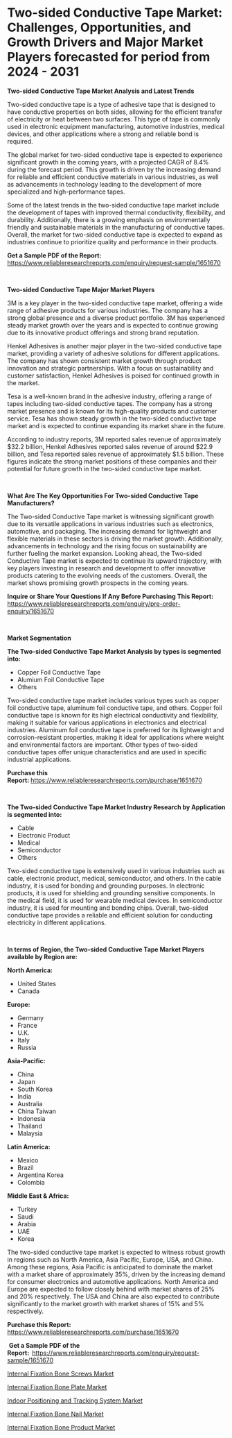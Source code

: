 <p><h1>Two-sided Conductive Tape Market: Challenges, Opportunities, and Growth Drivers and Major Market Players forecasted for period from 2024 - 2031</h1></p><p><strong>Two-sided Conductive Tape Market Analysis and Latest Trends</strong></p>
<p><p>Two-sided conductive tape is a type of adhesive tape that is designed to have conductive properties on both sides, allowing for the efficient transfer of electricity or heat between two surfaces. This type of tape is commonly used in electronic equipment manufacturing, automotive industries, medical devices, and other applications where a strong and reliable bond is required.</p><p>The global market for two-sided conductive tape is expected to experience significant growth in the coming years, with a projected CAGR of 8.4% during the forecast period. This growth is driven by the increasing demand for reliable and efficient conductive materials in various industries, as well as advancements in technology leading to the development of more specialized and high-performance tapes.</p><p>Some of the latest trends in the two-sided conductive tape market include the development of tapes with improved thermal conductivity, flexibility, and durability. Additionally, there is a growing emphasis on environmentally friendly and sustainable materials in the manufacturing of conductive tapes. Overall, the market for two-sided conductive tape is expected to expand as industries continue to prioritize quality and performance in their products.</p></p>
<p><strong>Get a Sample PDF of the Report:&nbsp;</strong> <a href="https://www.reliableresearchreports.com/enquiry/request-sample/1651670">https://www.reliableresearchreports.com/enquiry/request-sample/1651670</a></p>
<p>&nbsp;</p>
<p><strong>Two-sided Conductive Tape Major Market Players</strong></p>
<p><p>3M is a key player in the two-sided conductive tape market, offering a wide range of adhesive products for various industries. The company has a strong global presence and a diverse product portfolio. 3M has experienced steady market growth over the years and is expected to continue growing due to its innovative product offerings and strong brand reputation.</p><p>Henkel Adhesives is another major player in the two-sided conductive tape market, providing a variety of adhesive solutions for different applications. The company has shown consistent market growth through product innovation and strategic partnerships. With a focus on sustainability and customer satisfaction, Henkel Adhesives is poised for continued growth in the market.</p><p>Tesa is a well-known brand in the adhesive industry, offering a range of tapes including two-sided conductive tapes. The company has a strong market presence and is known for its high-quality products and customer service. Tesa has shown steady growth in the two-sided conductive tape market and is expected to continue expanding its market share in the future.</p><p>According to industry reports, 3M reported sales revenue of approximately $32.2 billion, Henkel Adhesives reported sales revenue of around $22.9 billion, and Tesa reported sales revenue of approximately $1.5 billion. These figures indicate the strong market positions of these companies and their potential for future growth in the two-sided conductive tape market.</p></p>
<p>&nbsp;</p>
<p><strong>What Are The Key Opportunities For Two-sided Conductive Tape Manufacturers?</strong></p>
<p><p>The Two-sided Conductive Tape market is witnessing significant growth due to its versatile applications in various industries such as electronics, automotive, and packaging. The increasing demand for lightweight and flexible materials in these sectors is driving the market growth. Additionally, advancements in technology and the rising focus on sustainability are further fueling the market expansion. Looking ahead, the Two-sided Conductive Tape market is expected to continue its upward trajectory, with key players investing in research and development to offer innovative products catering to the evolving needs of the customers. Overall, the market shows promising growth prospects in the coming years.</p></p>
<p><strong>Inquire or Share Your Questions If Any Before Purchasing This Report:</strong> <a href="https://www.reliableresearchreports.com/enquiry/pre-order-enquiry/1651670">https://www.reliableresearchreports.com/enquiry/pre-order-enquiry/1651670</a></p>
<p>&nbsp;</p>
<p><strong>Market Segmentation</strong></p>
<p><strong>The Two-sided Conductive Tape Market Analysis by types is segmented into:</strong></p>
<p><ul><li>Copper Foil Conductive Tape</li><li>Alumium Foil Conductive Tape</li><li>Others</li></ul></p>
<p><p>Two-sided conductive tape market includes various types such as copper foil conductive tape, aluminum foil conductive tape, and others. Copper foil conductive tape is known for its high electrical conductivity and flexibility, making it suitable for various applications in electronics and electrical industries. Aluminum foil conductive tape is preferred for its lightweight and corrosion-resistant properties, making it ideal for applications where weight and environmental factors are important. Other types of two-sided conductive tapes offer unique characteristics and are used in specific industrial applications.</p></p>
<p><strong>Purchase this Report:&nbsp;</strong><a href="https://www.reliableresearchreports.com/purchase/1651670">https://www.reliableresearchreports.com/purchase/1651670</a></p>
<p>&nbsp;</p>
<p><strong>The Two-sided Conductive Tape Market Industry Research by Application is segmented into:</strong></p>
<p><ul><li>Cable</li><li>Electronic Product</li><li>Medical</li><li>Semiconductor</li><li>Others</li></ul></p>
<p><p>Two-sided conductive tape is extensively used in various industries such as cable, electronic product, medical, semiconductor, and others. In the cable industry, it is used for bonding and grounding purposes. In electronic products, it is used for shielding and grounding sensitive components. In the medical field, it is used for wearable medical devices. In semiconductor industry, it is used for mounting and bonding chips. Overall, two-sided conductive tape provides a reliable and efficient solution for conducting electricity in different applications.</p></p>
<p>&nbsp;</p>
<p><strong>In terms of Region, the Two-sided Conductive Tape Market Players available by Region are:</strong></p>
<p>
    <p> <strong> North America: </strong>
        <ul>
            <li>United States</li>
            <li>Canada</li>
        </ul>
        </p> 
    <p> <strong> Europe: </strong>
        <ul>
            <li>Germany</li>
            <li>France</li>
            <li>U.K.</li>
            <li>Italy</li>
            <li>Russia</li>
        </ul>
        </p> 
    <p> <strong> Asia-Pacific: </strong>
        <ul>
            <li>China</li>
            <li>Japan</li>
            <li>South Korea</li>
            <li>India</li>
            <li>Australia</li>
            <li>China Taiwan</li>
            <li>Indonesia</li>
            <li>Thailand</li>
            <li>Malaysia</li>
        </ul>
        </p> 
    <p> <strong> Latin America: </strong>
        <ul>
            <li>Mexico</li>
            <li>Brazil</li>
            <li>Argentina Korea</li>
            <li>Colombia</li>
        </ul>
        </p> 
    <p> <strong> Middle East & Africa: </strong>
        <ul>
            <li>Turkey</li>
            <li>Saudi</li>
            <li>Arabia</li>
            <li>UAE</li>
            <li>Korea</li>
        </ul>
    </p>
    </p>
<p><p>The two-sided conductive tape market is expected to witness robust growth in regions such as North America, Asia Pacific, Europe, USA, and China. Among these regions, Asia Pacific is anticipated to dominate the market with a market share of approximately 35%, driven by the increasing demand for consumer electronics and automotive applications. North America and Europe are expected to follow closely behind with market shares of 25% and 20% respectively. The USA and China are also expected to contribute significantly to the market growth with market shares of 15% and 5% respectively.</p></p>
<p><strong>Purchase this Report: </strong><a href="https://www.reliableresearchreports.com/purchase/1651670">https://www.reliableresearchreports.com/purchase/1651670</a></p>
<p>&nbsp;<strong>Get a Sample PDF of the Report:&nbsp;&nbsp;</strong><a href="https://www.reliableresearchreports.com/enquiry/request-sample/1651670">https://www.reliableresearchreports.com/enquiry/request-sample/1651670</a></p>
<p><strong></strong></p>
<p><p><a href="https://medium.com/@sarinaking2023/analyzing-internal-fixation-bone-screws-market-global-industry-perspective-and-forecast-2024-to-a74735b09499">Internal Fixation Bone Screws Market</a></p><p><a href="https://medium.com/@sarinaking2023/internal-fixation-bone-plate-market-furnishes-information-on-market-share-market-trends-and-63de4d3452c4">Internal Fixation Bone Plate Market</a></p><p><a href="https://github.com/moyahfrancoestellec51j635wcx/Market-Research-Report-List-1/blob/main/indoor-positioning-and-tracking-system-market.md">Indoor Positioning and Tracking System Market</a></p><p><a href="https://medium.com/@sarinaking2023/internal-fixation-bone-nail-market-exploring-market-share-market-trends-and-future-growth-dcf0e16d8c8d">Internal Fixation Bone Nail Market</a></p><p><a href="https://medium.com/@sarinaking2023/internal-fixation-bone-product-market-insight-market-trends-growth-forecasted-from-2024-to-2031-987f52c05055">Internal Fixation Bone Product Market</a></p></p>